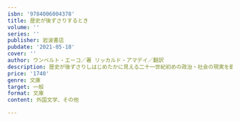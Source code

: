 ```yaml
---
isbn: '9784006004378'
title: 歴史が後ずさりするとき
volume: ''
series: ''
publisher: 岩波書店
pubdate: '2021-05-18'
cover: ''
author: ウンベルト・エーコ／著 リッカルド・アマデイ／翻訳
description: 歴史が後ずさりしはじめたかに見える二十一世紀初めの政治・社会の現実を鋭く批判したエーコの発言集。
price: '1740'
genre: 文庫
target: 一般
format: 文庫
content: 外国文学、その他

---
```

